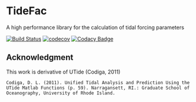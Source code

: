 # TideFac
A high performance library for the calculation of tidal forcing parameters

[![Build Status](https://travis-ci.com/zcobell/TideFac.svg?branch=master)](https://travis-ci.com/zcobell/TideFac)
[![codecov](https://codecov.io/gh/zcobell/TideFac/branch/master/graph/badge.svg)](https://codecov.io/gh/zcobell/TideFac)
[![Codacy Badge](https://app.codacy.com/project/badge/Grade/7d6f9f3e9f544582b2d6cbfe3dcd88d9)](https://www.codacy.com/manual/zachary.cobell/TideFac?utm_source=github.com&amp;utm_medium=referral&amp;utm_content=zcobell/TideFac&amp;utm_campaign=Badge_Grade)

## Acknowledgment
This work is derivative of UTide (Codiga, 2011)

```
Codiga, D. L. (2011). Unified Tidal Analysis and Prediction Using the UTide Matlab Functions (p. 59). Narragansett, RI.: Graduate School of Oceanography, University of Rhode Island.
```
